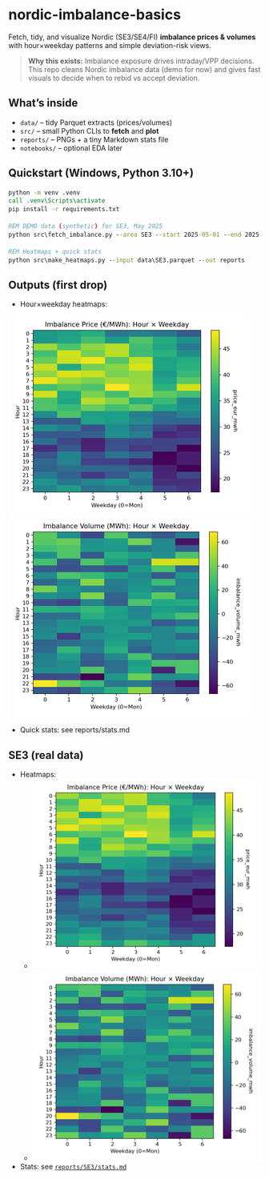 # nordic-imbalance-basics

Fetch, tidy, and visualize Nordic (SE3/SE4/FI) **imbalance prices & volumes** with hour×weekday patterns and simple deviation-risk views.

> **Why this exists:** Imbalance exposure drives intraday/VPP decisions. This repo cleans Nordic imbalance data (demo for now) and gives fast visuals to decide when to rebid vs accept deviation.

## What’s inside
- `data/` – tidy Parquet extracts (prices/volumes)
- `src/` – small Python CLIs to **fetch** and **plot**
- `reports/` – PNGs + a tiny Markdown stats file
- `notebooks/` – optional EDA later

## Quickstart (Windows, Python 3.10+)
```bat
python -m venv .venv
call .venv\Scripts\activate
pip install -r requirements.txt

REM DEMO data (synthetic) for SE3, May 2025
python src\fetch_imbalance.py --area SE3 --start 2025-05-01 --end 2025-05-31 --out data\SE3.parquet --demo

REM Heatmaps + quick stats
python src\make_heatmaps.py --input data\SE3.parquet --out reports
```

## Outputs (first drop)
- Hour×weekday heatmaps:

 <img alt="Imbalance price" src="https://raw.githubusercontent.com/EmotionalTrader/nordic-imbalance-basics/main/reports/heatmap_price.png" width="480">

 <img alt="Imbalance volume" src="https://raw.githubusercontent.com/EmotionalTrader/nordic-imbalance-basics/main/reports/heatmap_volume.png" width="480">

- Quick stats: see reports/stats.md

## SE3 (real data)
- Heatmaps:
  - <img alt="SE3 real — price" src="https://raw.githubusercontent.com/EmotionalTrader/nordic-imbalance-basics/main/reports/SE3/heatmap_price.png" width="480">
  - <img alt="SE3 real — volume" src="https://raw.githubusercontent.com/EmotionalTrader/nordic-imbalance-basics/main/reports/SE3/heatmap_volume.png" width="480">
- Stats: see [`reports/SE3/stats.md`](reports/SE3/stats.md)

